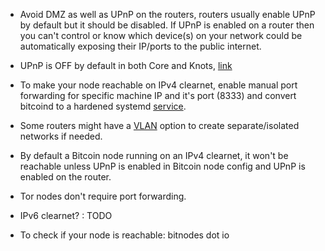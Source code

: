 - Avoid DMZ as well as UPnP on the routers, routers usually enable UPnP by default but it should be disabled. If UPnP is enabled on a router then you can't control or know which device(s) on your network could be automatically exposing their IP/ports to the public internet.

- UPnP is OFF by default in both Core and Knots, [link](https://bitcoincore.org/en/2024/07/03/disclose_upnp_rce/)

- To make your node reachable on IPv4 clearnet, enable manual port forwarding for specific machine IP and it's port (8333) and convert bitcoind to a hardened systemd [service](https://gist.github.com/nsvrn/32041c3eaa40eaec654500e5c64f2c78). 

- Some routers might have a [VLAN](https://kb.netgear.com/24720/What-is-a-VLAN) option to create separate/isolated networks if needed.

- By default a Bitcoin node running on an IPv4 clearnet, it won't be reachable unless UPnP is enabled in Bitcoin node config and UPnP is enabled on the router.

- Tor nodes don't require port forwarding.

- IPv6 clearnet? : TODO

- To check if your node is reachable: bitnodes dot io 

